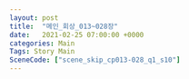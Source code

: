 ```yaml
---
layout: post
title:  "메인_회상_013~028장"
date:   2021-02-25 07:00:00 +0000
categories: Main
Tags: Story Main
SceneCode: ["scene_skip_cp013-028_q1_s10"]
---
```

